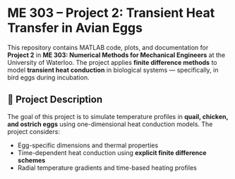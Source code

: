 # ME 303 – Project 2: Transient Heat Transfer in Avian Eggs

This repository contains MATLAB code, plots, and documentation for **Project 2** in **ME 303: Numerical Methods for Mechanical Engineers** at the University of Waterloo. The project applies **finite difference methods** to model **transient heat conduction** in biological systems — specifically, in bird eggs during incubation.

## 🥚 Project Description

The goal of this project is to simulate temperature profiles in **quail, chicken, and ostrich eggs** using one-dimensional heat conduction models. The project considers:
- Egg-specific dimensions and thermal properties
- Time-dependent heat conduction using **explicit finite difference schemes**
- Radial temperature gradients and time-based heating profiles
